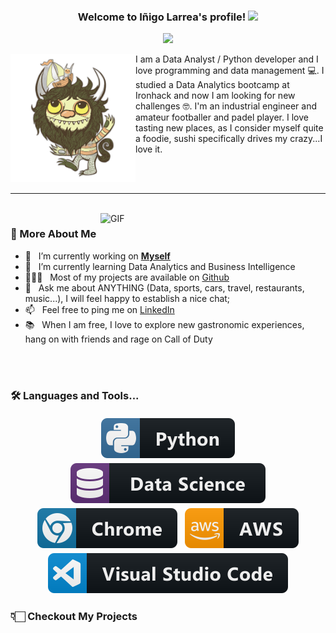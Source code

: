 <h3 align="center">
  Welcome to Iñigo Larrea's profile!
  <img src="https://media.giphy.com/media/hvRJCLFzcasrR4ia7z/giphy.gif" width="28">
</h3>
<p align="center">
  <a href="https://github.com/DenverCoder1/readme-typing-svg"><img src="https://readme-typing-svg.herokuapp.com/?color=%23AF34C9&lines=I+love+python,+dive+and+greyhounds"></a>
</p>

<img align="left" src="https://github.com/amandagcorell/amandagcorell/blob/master/images/carol-max.png" width="200">
<!-- Typing SVG by DenverCoder1 - https://github.com/DenverCoder1/readme-typing-svg -->


I am a Data Analyst / Python developer and I love programming and data management 💻. I studied a Data Analytics bootcamp at Ironhack and now I am looking for new challenges 🤓. I'm an industrial engineer and amateur footballer and padel player. I love tasting new places, as I consider myself quite a foodie, sushi specifically drives my crazy...I love it.

<br/>
<br/>
<hr/>
<br/>
<img align="right" alt="GIF" src="https://media.giphy.com/media/TObbUke0z8Mo/giphy.gif" width="360px"/>

### 🧐 More About Me

- 🔭 &nbsp; I’m currently working on [**Myself**](www.linkedin.com/in/inigo-larrea-pombo)
- 🌱 &nbsp; I’m currently learning Data Analytics and Business Intelligence
- 👨🏻‍💻 &nbsp; Most of my projects are available on [Github](https://github.com/pombo7676?tab=repositories)
- 💬 &nbsp; Ask me about ANYTHING (Data, sports, cars, travel, restaurants, music...), I will feel happy to establish a nice chat;
- 📫 &nbsp; Feel free to ping me on [LinkedIn](www.linkedin.com/in/inigo-larrea-pombo)
- 📚 &nbsp; When I am free, I love to explore new gastronomic experiences, hang on with friends and rage on Call of Duty

<br>
<br>

### 🛠 Languages and Tools...

<p align="center">
  <!-- For more icons please follow  https://github.com/MikeCodesDotNET/ColoredBadges -->

  <img src="https://raw.githubusercontent.com/8bithemant/8bithemant/master/svg/dev/languages/python.svg" alt="python" style="vertical-align:top; margin:4px">
  <img src="https://raw.githubusercontent.com/8bithemant/8bithemant/master/svg/dev/misc/datascience.svg" alt="datascience" style="vertical-align:top; margin:4px">
  <img src="https://raw.githubusercontent.com/8bithemant/8bithemant/master/svg/dev/misc/chrome.svg" alt="chrome" style="vertical-align:top; margin:4px">
  <img src="https://raw.githubusercontent.com/8bithemant/8bithemant/master/svg/dev/services/aws.svg" alt="aws" style="vertical-align:top; margin:4px">
  <img src="https://raw.githubusercontent.com/8bithemant/8bithemant/master/svg/dev/tools/visualstudio_code.svg" alt="vscode" style="vertical-align:top; margin:4px">
</p>

### 👇🏻 Checkout My Projects 
